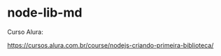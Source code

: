 # node-lib-md
Curso Alura: 

https://cursos.alura.com.br/course/nodejs-criando-primeira-biblioteca/
